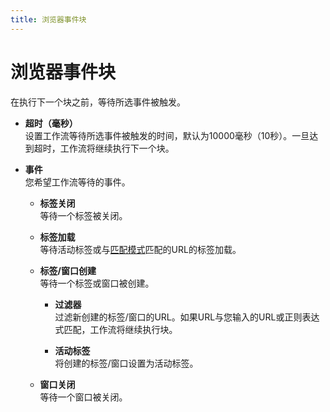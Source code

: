 ```yaml
---
title: 浏览器事件块
---
```


# 浏览器事件块

在执行下一个块之前，等待所选事件被触发。

- **超时（毫秒）** <br>
	设置工作流等待所选事件被触发的时间，默认为10000毫秒（10秒）。一旦达到超时，工作流将继续执行下一个块。

- **事件** <br>
	您希望工作流等待的事件。
	
	- **标签关闭** <br>
		等待一个标签被关闭。

	- **标签加载** <br>
		等待活动标签或与[匹配模式](https://developer.mozilla.org/en-US/docs/Mozilla/Add-ons/WebExtensions/Match_patterns#examples)匹配的URL的标签加载。

	- **标签/窗口创建** <br>
		等待一个标签或窗口被创建。

		- **过滤器** <br>
			过滤新创建的标签/窗口的URL。如果URL与您输入的URL或正则表达式匹配，工作流将继续执行块。

		- **活动标签** <br>
			将创建的标签/窗口设置为活动标签。

	- **窗口关闭** <br>
		等待一个窗口被关闭。
